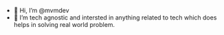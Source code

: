 - 👋 Hi, I’m @mvmdev
- 👀 I’m tech agnostic and intersted in anything related to tech which does helps in solving real world problem. 
<!---
mvmdev/mvmdev is a ✨ special ✨ repository because its `README.md` (this file) appears on your GitHub profile.
You can click the Preview link to take a look at your changes.
--->
